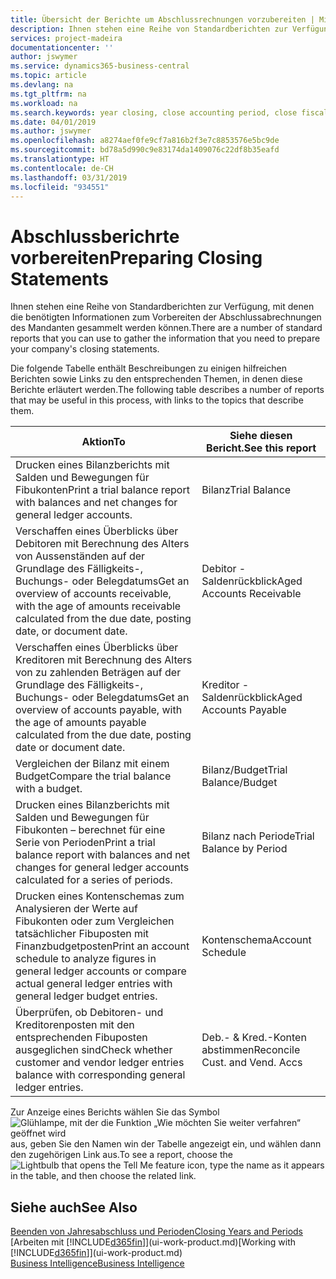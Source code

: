 ```yaml
---
title: Übersicht der Berichte um Abschlussrechnungen vorzubereiten | Microsoft Docs
description: Ihnen stehen eine Reihe von Standardberichten zur Verfügung, mit denen die benötigten Informationen zum Vorbereiten der Abschlussabrechnungen des Mandanten gesammelt werden können.
services: project-madeira
documentationcenter: ''
author: jswymer
ms.service: dynamics365-business-central
ms.topic: article
ms.devlang: na
ms.tgt_pltfrm: na
ms.workload: na
ms.search.keywords: year closing, close accounting period, close fiscal year, aging, creditor payments, vendor payments, assets, liabilities, equity, analysis, reporting, financial report, business intelligence, BI, Power Bi, KPI
ms.date: 04/01/2019
ms.author: jswymer
ms.openlocfilehash: a8274aef0fe9cf7a816b2f3e7c8853576e5bc9de
ms.sourcegitcommit: bd78a5d990c9e83174da1409076c22df8b35eafd
ms.translationtype: HT
ms.contentlocale: de-CH
ms.lasthandoff: 03/31/2019
ms.locfileid: "934551"
---
```

# <a name="preparing-closing-statements"></a><span data-ttu-id="df85f-103">Abschlussberichrte vorbereiten</span><span class="sxs-lookup"><span data-stu-id="df85f-103">Preparing Closing Statements</span></span>
<span data-ttu-id="df85f-104">Ihnen stehen eine Reihe von Standardberichten zur Verfügung, mit denen die benötigten Informationen zum Vorbereiten der Abschlussabrechnungen des Mandanten gesammelt werden können.</span><span class="sxs-lookup"><span data-stu-id="df85f-104">There are a number of standard reports that you can use to gather the information that you need to prepare your company's closing statements.</span></span>

<span data-ttu-id="df85f-105">Die folgende Tabelle enthält Beschreibungen zu einigen hilfreichen Berichten sowie Links zu den entsprechenden Themen, in denen diese Berichte erläutert werden.</span><span class="sxs-lookup"><span data-stu-id="df85f-105">The following table describes a number of reports that may be useful in this process, with links to the topics that describe them.</span></span>

| <span data-ttu-id="df85f-106">Aktion</span><span class="sxs-lookup"><span data-stu-id="df85f-106">To</span></span> | <span data-ttu-id="df85f-107">Siehe diesen Bericht.</span><span class="sxs-lookup"><span data-stu-id="df85f-107">See this report</span></span> |
| --- | --- |
| <span data-ttu-id="df85f-108">Drucken eines Bilanzberichts mit Salden und Bewegungen für Fibukonten</span><span class="sxs-lookup"><span data-stu-id="df85f-108">Print a trial balance report with balances and net changes for general ledger accounts.</span></span> |<span data-ttu-id="df85f-109">Bilanz</span><span class="sxs-lookup"><span data-stu-id="df85f-109">Trial Balance</span></span> |
| <span data-ttu-id="df85f-110">Verschaffen eines Überblicks über Debitoren mit Berechnung des Alters von Aussenständen auf der Grundlage des Fälligkeits-, Buchungs- oder Belegdatums</span><span class="sxs-lookup"><span data-stu-id="df85f-110">Get an overview of accounts receivable, with the age of amounts receivable calculated from the due date, posting date, or document date.</span></span> |<span data-ttu-id="df85f-111">Debitor - Saldenrückblick</span><span class="sxs-lookup"><span data-stu-id="df85f-111">Aged Accounts Receivable</span></span> |
| <span data-ttu-id="df85f-112">Verschaffen eines Überblicks über Kreditoren mit Berechnung des Alters von zu zahlenden Beträgen auf der Grundlage des Fälligkeits-, Buchungs- oder Belegdatums</span><span class="sxs-lookup"><span data-stu-id="df85f-112">Get an overview of accounts payable, with the age of amounts payable calculated from the due date, posting date or document date.</span></span> |<span data-ttu-id="df85f-113">Kreditor - Saldenrückblick</span><span class="sxs-lookup"><span data-stu-id="df85f-113">Aged Accounts Payable</span></span> |
| <span data-ttu-id="df85f-114">Vergleichen der Bilanz mit einem Budget</span><span class="sxs-lookup"><span data-stu-id="df85f-114">Compare the trial balance with a budget.</span></span> |<span data-ttu-id="df85f-115">Bilanz/Budget</span><span class="sxs-lookup"><span data-stu-id="df85f-115">Trial Balance/Budget</span></span> |
| <span data-ttu-id="df85f-116">Drucken eines Bilanzberichts mit Salden und Bewegungen für Fibukonten – berechnet für eine Serie von Perioden</span><span class="sxs-lookup"><span data-stu-id="df85f-116">Print a trial balance report with balances and net changes for general ledger accounts calculated for a series of periods.</span></span> |<span data-ttu-id="df85f-117">Bilanz nach Periode</span><span class="sxs-lookup"><span data-stu-id="df85f-117">Trial Balance by Period</span></span> |
| <span data-ttu-id="df85f-118">Drucken eines Kontenschemas zum Analysieren der Werte auf Fibukonten oder zum Vergleichen tatsächlicher Fibuposten mit Finanzbudgetposten</span><span class="sxs-lookup"><span data-stu-id="df85f-118">Print an account schedule to analyze figures in general ledger accounts or compare actual general ledger entries with general ledger budget entries.</span></span> |<span data-ttu-id="df85f-119">Kontenschema</span><span class="sxs-lookup"><span data-stu-id="df85f-119">Account Schedule</span></span> |
| <span data-ttu-id="df85f-120">Überprüfen, ob Debitoren- und Kreditorenposten mit den entsprechenden Fibuposten ausgeglichen sind</span><span class="sxs-lookup"><span data-stu-id="df85f-120">Check whether customer and vendor ledger entries balance with corresponding general ledger entries.</span></span> |<span data-ttu-id="df85f-121">Deb.- & Kred.-Konten abstimmen</span><span class="sxs-lookup"><span data-stu-id="df85f-121">Reconcile Cust. and Vend. Accs</span></span> |

<span data-ttu-id="df85f-122">Zur Anzeige eines Berichts wählen Sie das Symbol ![Glühlampe, mit der die Funktion „Wie möchten Sie weiter verfahren“ geöffnet wird](media/ui-search/search_small.png "Wie möchten Sie weiter verfahren?") aus, geben Sie den Namen win der Tabelle angezeigt ein, und wählen dann den zugehörigen Link aus.</span><span class="sxs-lookup"><span data-stu-id="df85f-122">To see a report, choose the ![Lightbulb that opens the Tell Me feature](media/ui-search/search_small.png "Tell me what you want to do") icon, type the name as it appears in the table, and then choose the related link.</span></span>

## <a name="see-also"></a><span data-ttu-id="df85f-123">Siehe auch</span><span class="sxs-lookup"><span data-stu-id="df85f-123">See Also</span></span>
[<span data-ttu-id="df85f-124">Beenden von Jahresabschluss und Perioden</span><span class="sxs-lookup"><span data-stu-id="df85f-124">Closing Years and Periods</span></span>](year-close-years-periods.md)  
<span data-ttu-id="df85f-125">[Arbeiten mit [!INCLUDE[d365fin](includes/d365fin_md.md)]](ui-work-product.md)</span><span class="sxs-lookup"><span data-stu-id="df85f-125">[Working with [!INCLUDE[d365fin](includes/d365fin_md.md)]](ui-work-product.md)</span></span>  
[<span data-ttu-id="df85f-126">Business Intelligence</span><span class="sxs-lookup"><span data-stu-id="df85f-126">Business Intelligence</span></span>](bi.md)
